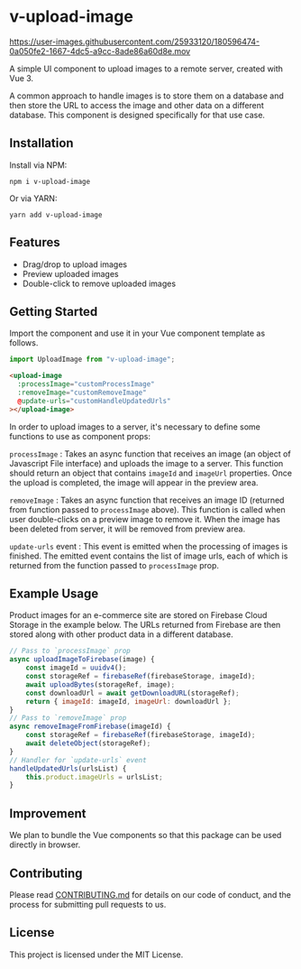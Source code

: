 # v-upload-image

https://user-images.githubusercontent.com/25933120/180596474-0a050fe2-1667-4dc5-a9cc-8ade86a60d8e.mov

A simple UI component to upload images to a remote server, created with Vue 3.

A common approach to handle images is to store them on a database and then store the URL to access the image and other data on a different database. This component is designed specifically for that use case.

## Installation

Install via NPM:
```
npm i v-upload-image
```
Or via YARN:
```
yarn add v-upload-image
```

## Features

- Drag/drop to upload images
- Preview uploaded images
- Double-click to remove uploaded images

## Getting Started

Import the component and use it in your Vue component template as follows.

```javascript
import UploadImage from "v-upload-image";
```

```html
<upload-image
  :processImage="customProcessImage"
  :removeImage="customRemoveImage"
  @update-urls="customHandleUpdatedUrls"
></upload-image>
```

In order to upload images to a server, it's necessary to define some functions to use as component props:

`processImage` : Takes an async function that receives an image (an object of Javascript File interface) and uploads the image to a server. This function should return an object that contains `imageId` and `imageUrl` properties. Once the upload is completed, the image will appear in the preview area.

`removeImage` : Takes an async function that receives an image ID (returned from function passed to `processImage` above). This function is called when user double-clicks on a preview image to remove it. When the image has been deleted from server, it will be removed from preview area.

`update-urls` event : This event is emitted when the processing of images is finished. The emitted event contains the list of image urls, each of which is returned from the function passed to `processImage` prop.

## Example Usage

Product images for an e-commerce site are stored on Firebase Cloud Storage in the example below. The URLs returned from Firebase are then stored along with other product data in a different database.

```javascript
// Pass to `processImage` prop
async uploadImageToFirebase(image) {
    const imageId = uuidv4();
    const storageRef = firebaseRef(firebaseStorage, imageId);
    await uploadBytes(storageRef, image);
    const downloadUrl = await getDownloadURL(storageRef);
    return { imageId: imageId, imageUrl: downloadUrl };
}
// Pass to `removeImage` prop
async removeImageFromFirebase(imageId) {
    const storageRef = firebaseRef(firebaseStorage, imageId);
    await deleteObject(storageRef);
}
// Handler for `update-urls` event
handleUpdatedUrls(urlsList) {
    this.product.imageUrls = urlsList;
}
```

## Improvement

We plan to bundle the Vue components so that this package can be used directly in browser.

## Contributing

Please read [CONTRIBUTING.md](https://gist.github.com/PurpleBooth/b24679402957c63ec426) for details on our code of conduct, and the process for submitting pull requests to us.

## License

This project is licensed under the MIT License.
